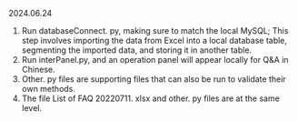 2024.06.24
1. Run databaseConnect. py, making sure to match the local MySQL; This step involves importing the data from Excel into a local database table, segmenting the imported data, and storing it in another table.
2. Run interPanel.py, and an operation panel will appear locally for Q&A in Chinese.
3. Other. py files are supporting files that can also be run to validate their own methods.
4. The file List of FAQ 20220711. xlsx and other. py files are at the same level.

